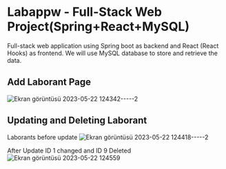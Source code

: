 # Labappw - Full-Stack Web Project(Spring+React+MySQL)

Full-stack web application using Spring boot as backend and React (React Hooks) as frontend. We will use MySQL database to store and retrieve the data.



## Add Laborant Page

![Ekran görüntüsü 2023-05-22 124342-----2](https://github.com/iumutdikbasan/Labappw/assets/54438200/fd33f1c2-8e7c-48a5-99ed-628c9583cd82)


## Updating and Deleting Laborant

Laborants before update
![Ekran görüntüsü 2023-05-22 124418-----2](https://github.com/iumutdikbasan/Labappw/assets/54438200/20abc40c-4e37-4df8-a001-30083bc1dc4a)

After Update ID 1 changed and ID 9 Deleted 
![Ekran görüntüsü 2023-05-22 124559](https://github.com/iumutdikbasan/Labappw/assets/54438200/6df0e472-43e0-4d6a-853e-63a2feb63505)
